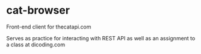 # cat-browser

Front-end client for thecatapi.com

Serves as practice for interacting with REST API as well as an assignment to a class at dicoding.com
